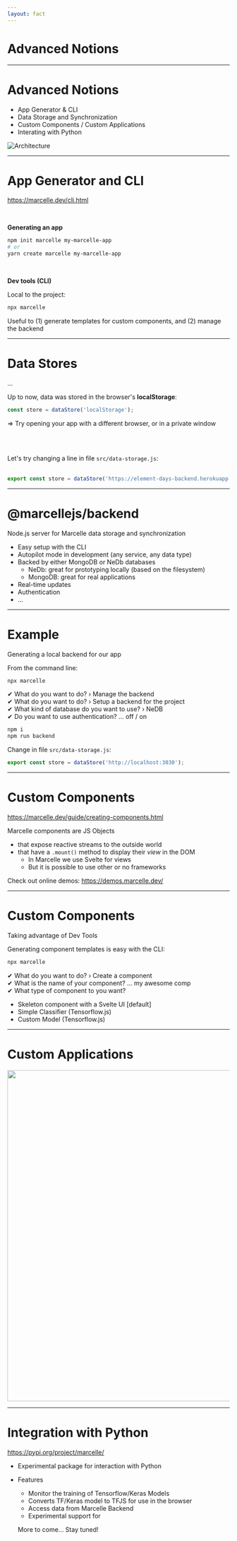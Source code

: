 ```yaml
---
layout: fact
---
```


# Advanced Notions

---

# Advanced Notions

- App Generator & CLI
- Data Storage and Synchronization
- Custom Components / Custom Applications
- Interating with Python

![Architecture](/marcelle-architecture.png)

---

# App Generator and CLI

https://marcelle.dev/cli.html

<br>

**Generating an app**

```sh
npm init marcelle my-marcelle-app
# or
yarn create marcelle my-marcelle-app
```

<br>

<v-click>

**Dev tools (CLI)**

Local to the project:

```sh
npx marcelle
```

Useful to (1) generate templates for custom components, and (2) manage the backend

</v-click>

---

# Data Stores

...

Up to now, data was stored in the browser's **localStorage**:

```js
const store = dataStore('localStorage');
```

=> Try opening your app with a different browser, or in a private window

<v-click>

<br><br>
<!-- Marcelle also provides a `@marcellejs/backend` package to store data on a web server...<br><br> -->
Let's try changing a line in file `src/data-storage.js`:
<br><br>

```js
export const store = dataStore('https://element-days-backend.herokuapp.com');
```

</v-click>

---

# @marcellejs/backend

Node.js server for Marcelle data storage and synchronization

- Easy setup with the CLI
- Autopilot mode in development (any service, any data type)
- Backed by either MongoDB or NeDb databases
  - NeDb: great for prototyping locally (based on the filesystem)
  - MongoDB: great for real applications
- Real-time updates
- Authentication
- ...

---

# Example

Generating a local backend for our app

From the command line:

```sh
npx marcelle
```

✔ What do you want to do? › Manage the backend<br>
✔ What do you want to do? › Setup a backend for the project<br>
✔ What kind of database do you want to use? › NeDB<br>
✔ Do you want to use authentication? … off / on

```sh
npm i
npm run backend
```

Change in file `src/data-storage.js`:

```js
export const store = dataStore('http://localhost:3030');
```

---

# Custom Components

https://marcelle.dev/guide/creating-components.html

Marcelle components are JS Objects
- that expose reactive streams to the outside world
- that have a `.mount()` method to display their *view* in the DOM
  - In Marcelle we use Svelte for views
  - But it is possible to use other or no frameworks

<v-click>

Check out online demos: https://demos.marcelle.dev/

</v-click>

---

# Custom Components

Taking advantage of Dev Tools

Generating component templates is easy with the CLI:

```sh
npx marcelle
```

✔ What do you want to do? › Create a component<br>
✔ What is the name of your component? … my awesome comp<br>
✔ What type of component to you want?<br>
  - Skeleton component with a Svelte UI [default]<br>
  - Simple Classifier (Tensorflow.js)<br>
  - Custom Model (Tensorflow.js)



---

# Custom Applications

<img src="/teach_tok.png" width='750'>

---

# Integration with Python

https://pypi.org/project/marcelle/

- Experimental package for interaction with Python
- Features
  - Monitor the training of Tensorflow/Keras Models
  - Converts TF/Keras model to TFJS for use in the browser
  - Access data from Marcelle Backend
  - Experimental support for

  <v-click>

  More to come... Stay tuned!

  </v-click>

